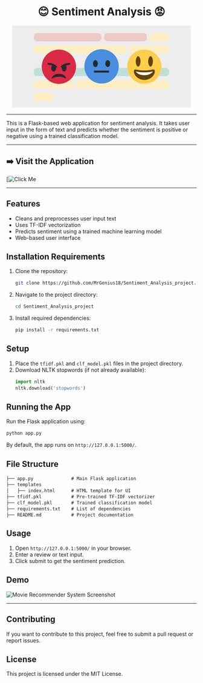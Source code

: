 <h1 align="center">😊 Sentiment Analysis 😡</h1>

<p align="center">
  <img src="https://github.com/MrGenius18/Sentiment_Analysis_project/blob/2d8dd2e108ff75856b8132b8ef3602fcec79f82b/emojis.jpeg">
</p>

---

This is a Flask-based web application for sentiment analysis. It takes user input in the form of text and predicts whether the sentiment is positive or negative using a trained classification model.

---

<h2 align="left">➡️ Visit the Application</h2>

[![Click Me]()

---

## Features

- Cleans and preprocesses user input text
- Uses TF-IDF vectorization
- Predicts sentiment using a trained machine learning model
- Web-based user interface

## Installation Requirements

1. Clone the repository:
   ```bash
   git clone https://github.com/MrGenius18/Sentiment_Analysis_project.git
   ```
2. Navigate to the project directory:
   ```bash
   cd Sentiment_Analysis_project
   ```
3. Install required dependencies:
   ```bash
   pip install -r requirements.txt
   ```

## Setup

1. Place the `tfidf.pkl` and `clf_model.pkl` files in the project directory.
2. Download NLTK stopwords (if not already available):
   ```python
   import nltk
   nltk.download('stopwords')
   ```

## Running the App

Run the Flask application using:

```bash
python app.py
```

By default, the app runs on `http://127.0.0.1:5000/`.

## File Structure

```
├── app.py              # Main Flask application
├── templates
│   ├── index.html      # HTML template for UI
├── tfidf.pkl           # Pre-trained TF-IDF vectorizer
├── clf_model.pkl       # Trained classification model
├── requirements.txt    # List of dependencies
├── README.md           # Project documentation
```

## Usage

1. Open `http://127.0.0.1:5000/` in your browser.
2. Enter a review or text input.
3. Click submit to get the sentiment prediction.

## Demo

![Movie Recommender System Screenshot]()

---

## Contributing

If you want to contribute to this project, feel free to submit a pull request or report issues.

## License

This project is licensed under the MIT License.

